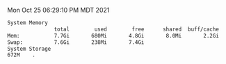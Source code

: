 Mon Oct 25 06:29:10 PM MDT 2021
```bash
System Memory
               total        used        free      shared  buff/cache   available
Mem:           7.7Gi       680Mi       4.8Gi       8.0Mi       2.2Gi       6.6Gi
Swap:          7.6Gi       238Mi       7.4Gi
System Storage
672M	.
```
```bash
